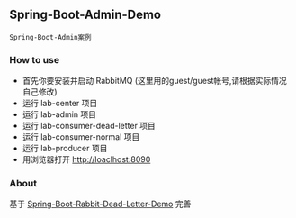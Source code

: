 ## Spring-Boot-Admin-Demo

    Spring-Boot-Admin案例
    
### How to use
* 首先你要安装并启动 RabbitMQ (这里用的guest/guest帐号,请根据实际情况自己修改)
* 运行 lab-center 项目
* 运行 lab-admin 项目
* 运行 lab-consumer-dead-letter 项目
* 运行 lab-consumer-normal 项目
* 运行 lab-producer 项目
* 用浏览器打开 [http://loaclhost:8090](http://localhost:8090)

### About 

基于 [Spring-Boot-Rabbit-Dead-Letter-Demo](../../tree/spring-boot-rabbit-dead-letter-demo) 完善